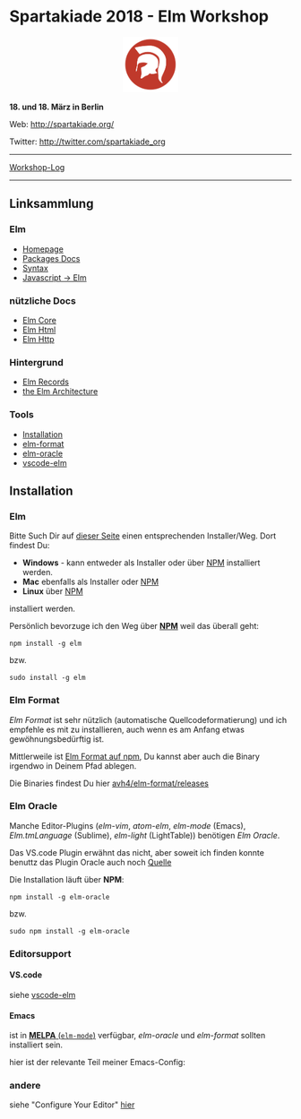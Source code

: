 # Spartakiade 2018 - Elm Workshop
<p align="center"><img src="spartakiade.png" width=100/></p>

**18. und 18. März in Berlin**

Web:     http://spartakiade.org/

Twitter: http://twitter.com/spartakiade_org

---

[Workshop-Log](./Workshop.md)

---

## Linksammlung

### Elm
- [Homepage](http://elm-lang.org/)
- [Packages Docs](http://package.elm-lang.org/)
- [Syntax](http://elm-lang.org/docs/syntax)
- [Javascript -> Elm](http://elm-lang.org/docs/from-javascript)

### nützliche Docs
- [Elm Core](http://package.elm-lang.org/packages/elm-lang/core/latest/)
- [Elm Html](http://package.elm-lang.org/packages/elm-lang/html/latest/)
- [Elm Http](http://package.elm-lang.org/packages/elm-lang/http/latest)

### Hintergrund
- [Elm Records](http://elm-lang.org/docs/records)
- [the Elm Architecture](https://guide.elm-lang.org/architecture/)

### Tools
- [Installation](https://guide.elm-lang.org/install.html)
- [elm-format](https://github.com/avh4/elm-format#installation)
- [elm-oracle](https://github.com/ElmCast/elm-oracle)
- [vscode-elm](https://github.com/sbrink/vscode-elm)


## Installation
### Elm
Bitte Such Dir auf [dieser Seite](https://guide.elm-lang.org/install.html) einen entsprechenden Installer/Weg.
Dort findest Du:

- **Windows** - kann entweder als Installer oder über [NPM](https://www.npmjs.com/package/elm) installiert werden.
- **Mac** ebenfalls als Installer oder [NPM](https://www.npmjs.com/package/elm)
- **Linux** über [NPM](https://www.npmjs.com/package/elm)

installiert werden.

Persönlich bevorzuge ich den Weg über [**NPM**](https://www.npmjs.com/package/elm) weil das überall geht:

```
npm install -g elm
```

bzw.

```
sudo install -g elm
```

### Elm Format
*Elm Format* ist sehr nützlich (automatische Quellcodeformatierung) und ich empfehle es mit zu installieren, auch wenn es am Anfang etwas gewöhnungsbedürftig ist.

Mittlerweile ist [Elm Format auf npm](https://www.npmjs.com/package/elm-format), Du kannst aber auch die Binary irgendwo in Deinem Pfad ablegen.

Die Binaries findest Du hier [avh4/elm-format/releases](https://github.com/avh4/elm-format/releases)

### Elm Oracle
Manche Editor-Plugins (*elm-vim*, *atom-elm*, *elm-mode* (Emacs), *Elm.tmLanguage* (Sublime), *elm-light* (LightTable)) benötigen *Elm Oracle*.

Das VS.code Plugin erwähnt das nicht, aber soweit ich finden konnte benuttz das Plugin Oracle auch noch [Quelle](https://github.com/Krzysztof-Cieslak/vscode-elm/search?utf8=%E2%9C%93&q=oracle&type=)

Die Installation läuft über **NPM**:

```
npm install -g elm-oracle
```

bzw.

```
sudo npm install -g elm-oracle
```

### Editorsupport
#### VS.code
siehe [vscode-elm](https://marketplace.visualstudio.com/items?itemName=sbrink.elm)

#### Emacs
ist in [**MELPA** (`elm-mode`)](https://github.com/jcollard/elm-mode) verfügbar, *elm-oracle* und *elm-format* sollten installiert sein.

hier ist der relevante Teil meiner Emacs-Config:

### andere
siehe "Configure Your Editor" [hier](https://guide.elm-lang.org/install.html)
